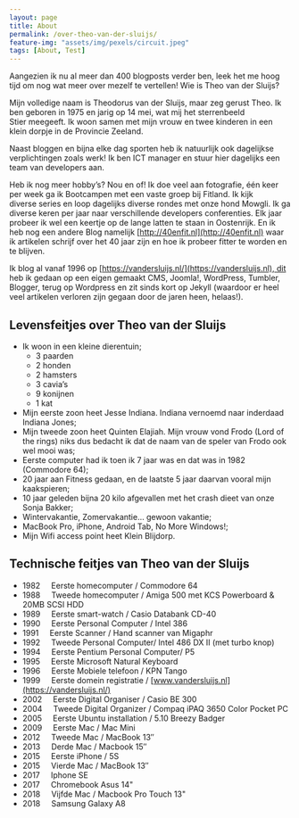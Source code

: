 ```yaml
---
layout: page
title: About
permalink: /over-theo-van-der-sluijs/
feature-img: "assets/img/pexels/circuit.jpeg"
tags: [About, Test]
---
```


Aangezien ik nu al meer dan 400 blogposts verder ben, leek het me hoog tijd om nog wat meer over mezelf te vertellen! Wie is Theo van der Sluijs?

Mijn volledige naam is Theodorus van der Sluijs, maar zeg gerust Theo. Ik ben geboren in 1975 en jarig op 14 mei, wat mij het sterrenbeeld Stier meegeeft. Ik woon samen met mijn vrouw en twee kinderen in een klein dorpje in de Provincie Zeeland.

Naast bloggen en bijna elke dag sporten heb ik natuurlijk ook dagelijkse verplichtingen zoals werk! Ik ben ICT manager en stuur hier dagelijks een team van developers aan.

Heb ik nog meer hobby’s? Nou en of! Ik doe veel aan fotografie, één keer per week ga ik Bootcampen met een vaste groep bij Fitland. Ik kijk diverse series en loop dagelijks diverse rondes met onze hond Mowgli. Ik ga diverse keren per jaar naar verschillende developers conferenties. Elk jaar probeer ik wel een keertje op de lange latten te staan in Oostenrijk. En ik heb nog een andere Blog namelijk [http://40enfit.nl](http://40enfit.nl) waar ik artikelen schrijf over het 40 jaar zijn en hoe ik probeer fitter te worden en te blijven.

Ik blog al vanaf 1996 op [https://vandersluijs.nl/](https://vandersluijs.nl), dit heb ik gedaan op een eigen gemaakt CMS, Joomla!, WordPress, Tumbler, Blogger, terug op Wordpress en zit sinds kort op Jekyll (waardoor er heel veel artikelen verloren zijn gegaan door de jaren heen, helaas!).

**Levensfeitjes over Theo van der Sluijs**
------------------------------------------

*   Ik woon in een kleine dierentuin;
    *   3 paarden
    *   2 honden
    *   2 hamsters
    *   3 cavia’s
    *   9 konijnen
    *   1 kat
*   Mijn eerste zoon heet Jesse Indiana. Indiana vernoemd naar inderdaad Indiana Jones;
*   Mijn tweede zoon heet Quinten Elajiah. Mijn vrouw vond Frodo (Lord of the rings) niks dus bedacht ik dat de naam van de speler van Frodo ook wel mooi was;
*   Eerste computer had ik toen ik 7 jaar was en dat was in 1982 (Commodore 64);
*   20 jaar aan Fitness gedaan, en de laatste 5 jaar daarvan vooral mijn kaakspieren;
*   10 jaar geleden bijna 20 kilo afgevallen met het crash dieet van onze Sonja Bakker;
*   Wintervakantie, Zomervakantie… gewoon vakantie;
*   MacBook Pro, iPhone, Android Tab, No More Windows!;
*   Mijn Wifi access point heet Klein Blijdorp.

Technische feitjes van Theo van der Sluijs
------------------------------------------

*   1982     Eerste homecomputer / Commodore 64
*   1988     Tweede homecomputer / Amiga 500 met KCS Powerboard & 20MB SCSI HDD
*   1989     Eerste smart-watch / Casio Databank CD-40
*   1990     Eerste Personal Computer / Intel 386
*   1991     Eerste Scanner / Hand scanner van Migaphr
*   1992     Tweede Personal Computer/ Intel 486 DX II (met turbo knop)
*   1994     Eerste Pentium Personal Computer/ P5
*   1995     Eerste Microsoft Natural Keyboard
*   1996     Eerste Mobiele telefoon / KPN Tango
*   1999     Eerste domein registratie / [www.vandersluijs.nl](https://vandersluijs.nl/)
*   2002     Eerste Digital Organiser / Casio BE 300
*   2004     Tweede Digital Organizer / Compaq iPAQ 3650 Color Pocket PC
*   2005     Eerste Ubuntu installation / 5.10 Breezy Badger
*   2009     Eerste Mac / Mac Mini
*   2012     Tweede Mac / MacBook 13″
*   2013     Derde Mac / Macbook 15″
*   2015     Eerste iPhone / 5S
*   2015     Vierde Mac / MacBook 13″
*   2017     Iphone SE
*   2017     Chromebook Asus 14"
*   2018     Vijfde Mac / Macbook Pro Touch 13"
*   2018     Samsung Galaxy A8
